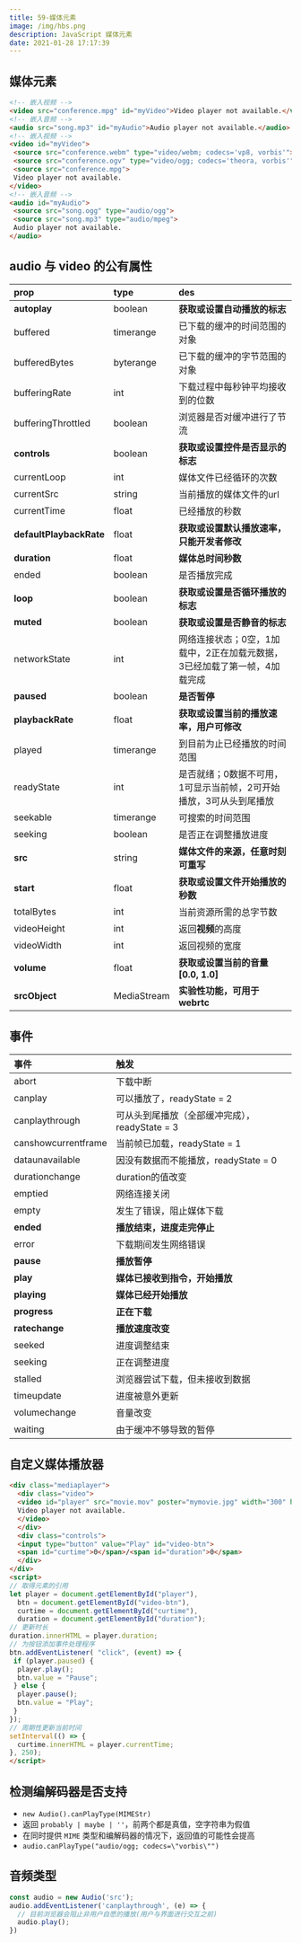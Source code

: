 ```yaml
---
title: 59-媒体元素
image: /img/hbs.png
description: JavaScript 媒体元素
date: 2021-01-28 17:17:39
---
```



## 媒体元素

```html
<!-- 嵌入视频 -->
<video src="conference.mpg" id="myVideo">Video player not available.</video>
<!-- 嵌入音频 -->
<audio src="song.mp3" id="myAudio">Audio player not available.</audio> 
<!-- 嵌入视频 -->
<video id="myVideo">
 <source src="conference.webm" type="video/webm; codecs='vp8, vorbis'">
 <source src="conference.ogv" type="video/ogg; codecs='theora, vorbis'">
 <source src="conference.mpg">
 Video player not available.
</video>
<!-- 嵌入音频 -->
<audio id="myAudio">
 <source src="song.ogg" type="audio/ogg">
 <source src="song.mp3" type="audio/mpeg">
 Audio player not available.
</audio> 
```

## audio 与 video 的公有属性

| prop                    | type      | des                                                          |
| :---------------------- | :-------- | :----------------------------------------------------------- |
| **autoplay**            | boolean   | **获取或设置自动播放的标志**                                 |
| buffered                | timerange | 已下载的缓冲的时间范围的对象                                 |
| bufferedBytes           | byterange | 已下载的缓冲的字节范围的对象                                 |
| bufferingRate           | int       | 下载过程中每秒钟平均接收到的位数                             |
| bufferingThrottled      | boolean   | 浏览器是否对缓冲进行了节流                                   |
| **controls**            | boolean   | **获取或设置控件是否显示的标志**                             |
| currentLoop             | int       | 媒体文件已经循环的次数                                       |
| currentSrc              | string    | 当前播放的媒体文件的url                                      |
| currentTime             | float     | 已经播放的秒数                                               |
| **defaultPlaybackRate** | float     | **获取或设置默认播放速率，只能开发者修改**                   |
| **duration**            | float     | **媒体总时间秒数**                                           |
| ended                   | boolean   | 是否播放完成                                                 |
| **loop**                | boolean   | **获取或设置是否循环播放的标志**                             |
| **muted**               | boolean   | **获取或设置是否静音的标志**                                 |
| networkState            | int       | 网络连接状态；0空，1加载中，2正在加载元数据，3已经加载了第一帧，4加载完成 |
| **paused**              | boolean   | **是否暂停**                                                 |
| **playbackRate**        | float     | **获取或设置当前的播放速率，用户可修改**                     |
| played                  | timerange | 到目前为止已经播放的时间范围                                 |
| readyState              | int       | 是否就绪；0数据不可用，1可显示当前帧，2可开始播放，3可从头到尾播放 |
| seekable                | timerange | 可搜索的时间范围                                             |
| seeking                 | boolean   | 是否正在调整播放进度                                         |
| **src**                 | string    | **媒体文件的来源，任意时刻可重写**                           |
| **start**               | float     | **获取或设置文件开始播放的秒数**                             |
| totalBytes              | int       | 当前资源所需的总字节数                                       |
| videoHeight             | int       | 返回**视频**的高度                                           |
| videoWidth              | int       | 返回视频的宽度                                               |
| **volume**              | float     | **获取或设置当前的音量[0.0, 1.0]**                           |
| **srcObject**              | MediaStream     | **实验性功能，可用于 webrtc**                           |

## 事件

| 事件                | 触发                                           |
| :------------------ | :--------------------------------------------- |
| abort               | 下载中断                                       |
| canplay             | 可以播放了，readyState = 2                     |
| canplaythrough      | 可从头到尾播放（全部缓冲完成），readyState = 3 |
| canshowcurrentframe | 当前帧已加载，readyState = 1                   |
| dataunavailable     | 因没有数据而不能播放，readyState = 0           |
| durationchange      | duration的值改变                               |
| emptied             | 网络连接关闭                                   |
| empty               | 发生了错误，阻止媒体下载                       |
| **ended**           | **播放结束，进度走完停止**                     |
| error               | 下载期间发生网络错误                           |
| **pause**           | **播放暂停**                                   |
| **play**            | **媒体已接收到指令，开始播放**                 |
| **playing**         | **媒体已经开始播放**                           |
| **progress**        | **正在下载**                                   |
| **ratechange**      | **播放速度改变**                               |
| seeked              | 进度调整结束                                   |
| seeking             | 正在调整进度                                   |
| stalled             | 浏览器尝试下载，但未接收到数据                 |
| timeupdate          | 进度被意外更新                                 |
| volumechange        | 音量改变                                       |
| waiting             | 由于缓冲不够导致的暂停                         |

## 自定义媒体播放器

```html
<div class="mediaplayer">
  <div class="video">
  <video id="player" src="movie.mov" poster="mymovie.jpg" width="300" height="200">
  Video player not available.
  </video>
  </div>
  <div class="controls">
  <input type="button" value="Play" id="video-btn">
  <span id="curtime">0</span>/<span id="duration">0</span>
  </div>
</div> 
<script>
// 取得元素的引用
let player = document.getElementById("player"),
  btn = document.getElementById("video-btn"),
  curtime = document.getElementById("curtime"),
  duration = document.getElementById("duration");
// 更新时长
duration.innerHTML = player.duration;
// 为按钮添加事件处理程序
btn.addEventListener( "click", (event) => {
 if (player.paused) {
  player.play();
  btn.value = "Pause";
 } else {
  player.pause();
  btn.value = "Play";
 }
});
// 周期性更新当前时间
setInterval(() => {
  curtime.innerHTML = player.currentTime;
}, 250); 
</script>
```

## 检测编解码器是否支持

- `new Audio().canPlayType(MIMEStr)`
- 返回 `probably | maybe | ''`，前两个都是真值，空字符串为假值
- 在同时提供 `MIME` 类型和编解码器的情况下，返回值的可能性会提高
- `audio.canPlayType("audio/ogg; codecs=\"vorbis\"")`

## 音频类型

```js
const audio = new Audio('src');
audio.addEventListener('canplaythrough', (e) => {
  // 目前浏览器会阻止非用户自愿的播放(用户与界面进行交互之前)
  audio.play();
})
```

